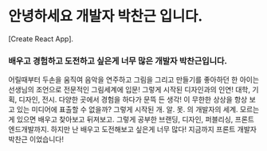 # 안녕하세요 개발자 박찬근 입니다.

[Create React App].

### 배우고 경험하고 도전하고 싶은게 너무 많은 개발자 박찬근입니다.

어릴때부터 두손을 움직여 음악을 연주하고 그림을 그리고 만들기를 좋아하던 한 아이는
선생님의 조언으로 전문적인 그림세계에 입문!
그렇게 시작된 디자인과의 인연! 대학, 기획, 디자인, 전시. 다양한 곳에서 경험을 하다가 문뜩 든 생각! 이 무한한 상상을 항상 보고 있는 미디어에 표출할 수 없을까?
그렇게 시작된 개. 알. 못. 의 개발자의 세계.
모르는게 있으면 배우고 찾아보고 뒤져보고. 그렇게 공부한 브랜딩, 디자인, 퍼블리싱, 프론트엔드개발까지.
하지만 난 배우고 도전해보고 싶은게 너무 많다!
지금까지 프론트 개발자 박찬근 이었습니다!
